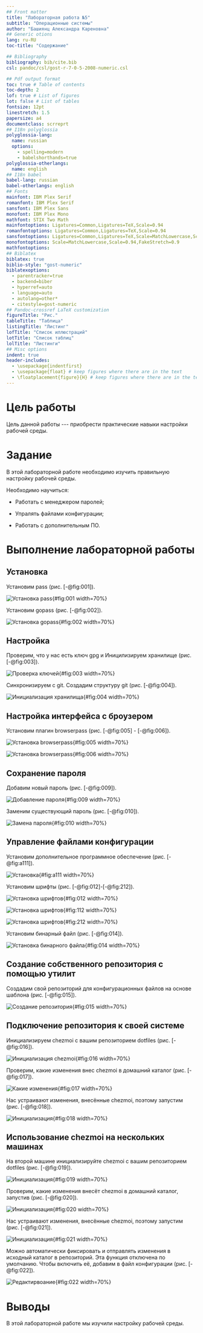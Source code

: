 ```yaml
---
## Front matter
title: "Лабораторная работа №5"
subtitle: "Операционные системы"
author: "Башиянц Александра Кареновна"
## Generic otions
lang: ru-RU
toc-title: "Содержание"

## Bibliography
bibliography: bib/cite.bib
csl: pandoc/csl/gost-r-7-0-5-2008-numeric.csl

## Pdf output format
toc: true # Table of contents
toc-depth: 2
lof: true # List of figures
lot: false # List of tables
fontsize: 12pt
linestretch: 1.5
papersize: a4
documentclass: scrreprt
## I18n polyglossia
polyglossia-lang:
  name: russian
  options:
	- spelling=modern
	- babelshorthands=true
polyglossia-otherlangs:
  name: english
## I18n babel
babel-lang: russian
babel-otherlangs: english
## Fonts
mainfont: IBM Plex Serif
romanfont: IBM Plex Serif
sansfont: IBM Plex Sans
monofont: IBM Plex Mono
mathfont: STIX Two Math
mainfontoptions: Ligatures=Common,Ligatures=TeX,Scale=0.94
romanfontoptions: Ligatures=Common,Ligatures=TeX,Scale=0.94
sansfontoptions: Ligatures=Common,Ligatures=TeX,Scale=MatchLowercase,Scale=0.94
monofontoptions: Scale=MatchLowercase,Scale=0.94,FakeStretch=0.9
mathfontoptions:
## Biblatex
biblatex: true
biblio-style: "gost-numeric"
biblatexoptions:
  - parentracker=true
  - backend=biber
  - hyperref=auto
  - language=auto
  - autolang=other*
  - citestyle=gost-numeric
## Pandoc-crossref LaTeX customization
figureTitle: "Рис."
tableTitle: "Таблица"
listingTitle: "Листинг"
lofTitle: "Список иллюстраций"
lotTitle: "Список таблиц"
lolTitle: "Листинги"
## Misc options
indent: true
header-includes:
  - \usepackage{indentfirst}
  - \usepackage{float} # keep figures where there are in the text
  - \floatplacement{figure}{H} # keep figures where there are in the text
---
```


# Цель работы

Цель данной работы --- приобрести практические навыки настройки рабочей среды.

# Задание

В этой лабораторной работе необходимо изучить правильную настройку рабочей среды.

Необходимо научиться:

* Работать с менеджером паролей;

* Упралять файлами конфигурации;

* Работать с дополнительным ПО.


# Выполнение лабораторной работы

## Установка

Установим pass (рис. [-@fig:001]).

![Установка pass](image/1_pass.png){#fig:001 width=70%}

Установим gopass (рис. [-@fig:002]).

![Установка gopass](image/2_gopass.png){#fig:002 width=70%}

## Настройка

Проверим, что у нас есть ключ gpg и Иницилизируем хранилище (рис. [-@fig:003]).

![Проверка ключей](image/3_list.png){#fig:003 width=70%}

Синхронизируем с git. Создадим структуру git (рис. [-@fig:004]).

![Инициализация хранилища](image/4_init.png){#fig:004 width=70%}

## Настройка интерфейса с броузером

Установим плагин browserpass (рис. [-@fig:005] - [-@fig:006]).

![Установка browserpass](image/5_curl.png){#fig:005 width=70%}

![Установка browserpass](image/6_curl2.png){#fig:006 width=70%}


## Сохранение пароля

Добавим новый пароль (рис. [-@fig:009]).

![Добавление пароля](image/9_insert.png){#fig:009 width=70%}

Заменим существующий пароль (рис. [-@fig:010]).

![Замена пароля](image/10_gene.png){#fig:010 width=70%}

## Управление файлами конфигурации

Установим дополнительное программное обеспечение (рис. [-@fig:a111]).

![Установка](image/11_inst.png){#fig:a111 width=70%}

Установим шрифты (рис. [-@fig:012]-[-@fig:212]).

![Установка шрифтов](image/12_corp.png){#fig:012 width=70%}

![Установка шрифтов](image/12_search.png){#fig:112 width=70%}

![Установка шрифтов](image/13_inst.png){#fig:212 width=70%}


Установим бинарный файл (рис. [-@fig:014]).

![Установка бинарного файла](image/14_wget.png){#fig:014 width=70%}

## Создание собственного репозитория с помощью утилит

Создадим свой репозиторий для конфигурационных файлов на основе шаблона (рис. [-@fig:015]).

![Создание репозитория](image/15_gh.png){#fig:015 width=70%}

## Подключение репозитория к своей системе

Инициализируем chezmoi с вашим репозиторием dotfiles (рис. [-@fig:016]).

![Инициализация chezmoi](image/16_init.png){#fig:016 width=70%}

Проверим, какие изменения внес chezmoi в домашний каталог (рис. [-@fig:017]).

![Какие изменения](image/17_diff.png){#fig:017 width=70%}

Нас устраивают изменения, внесённые chezmoi, поэтому запустим (рис. [-@fig:018]).

![Инициализация](image/18_init.png){#fig:018 width=70%}

## Использование chezmoi на нескольких машинах

На второй машине инициализируйте chezmoi с вашим репозиторием dotfiles (рис. [-@fig:019]).

![Инициализация](image/19_apply.png){#fig:019 width=70%}

Проверим, какие изменения внесёт chezmoi в домашний каталог, запустив (рис. [-@fig:020]).

![Инициализация](image/20_upd.png){#fig:020 width=70%}

Нас устраивают изменения, внесённые chezmoi, поэтому запустим (рис. [-@fig:021]).

![Инициализация](image/21_appl.png){#fig:021 width=70%}

Можно автоматически фиксировать и отправлять изменения в исходный каталог в репозиторий. Эта функция отключена по умолчанию. Чтобы включить её, добавим в файл конфигурации (рис. [-@fig:022]).

![Редактирвоание](image/22_edit.png){#fig:022 width=70%}


# Выводы

В этой лабораторной работе мы изучили настройку рабочей среды.

